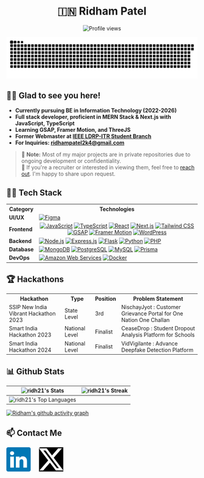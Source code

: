 <h1 align="center">🇮🇳 Ridham Patel</h1>
<p align="center">
  <img src="https://komarev.com/ghpvc/?username=ridh21&style=flat-square&color=blue" alt="Profile views"/>
</p>

<div align="center">
  
![snake gif](https://github.com/ridh21/ridh21/blob/output/github-snake-dark.svg)

</div>

## 👋🏻 Glad to see you here!

<p>
  <ul>
    <li><strong>Currently pursuing BE in Information Technology (2022-2026)</strong></li>
    <li><strong>Full stack developer, proficient in MERN Stack & Next.js with JavaScript, TypeScript</strong></li>
    <li><strong>Learning GSAP, Framer Motion, and ThreeJS</strong></li>
    <li><strong>Former Webmaster at <a href="https://ieee-ldrpitr-sb.vercel.app/">IEEE LDRP-ITR Student Branch</a></strong></li>
    <li><strong>For Inquiries: <a href="mailto:ridhampatel2k4@gmail.com">ridhampatel2k4@gmail.com</a></strong></li>
  </ul>
</p>

> 🚨 **Note:** Most of my major projects are in private repositories due to ongoing development or confidentiality.  
> 📩 If you're a recruiter or interested in viewing them, feel free to [reach out](mailto:ridhampatel2k4@gmail.com). I'm happy to share upon request.

## 👨‍💻 Tech Stack


<table>
  <tr>
    <th>Category</th>
    <th>Technologies</th>
  </tr>
  <tr>
    <td><strong>UI/UX</strong></td>
    <td align="">
      <a href="https://www.figma.com/"><img src="https://img.shields.io/badge/-Figma-000000?style=flat&logo=figma" alt="Figma"></a>
<!--       <a href="https://www.canva.com/"><img src="https://img.shields.io/badge/-Canva-000000?style=flat&logo=canva" alt="Canva"></a> -->
    </td>
  </tr>
  <tr>
    <td><strong>Frontend</strong></td>
    <td align="center">
      <a href="https://developer.mozilla.org/en-US/docs/Web/JavaScript"><img src="https://img.shields.io/badge/-JavaScript-000000?style=flat&logo=javascript" alt="JavaScript"></a>
      <a href="https://www.typescriptlang.org/"><img src="https://img.shields.io/badge/-TypeScript-000000?style=flat&logo=typescript" alt="TypeScript"></a>
      <a href="https://reactjs.org/"><img src="https://img.shields.io/badge/-React-000000?style=flat&logo=react" alt="React"></a>
      <a href="https://nextjs.org/"><img src="https://img.shields.io/badge/-Next.js-000000?style=flat&logo=next.js" alt="Next.js"></a>
      <a href="https://tailwindcss.com/"><img src="https://img.shields.io/badge/-Tailwind CSS-000000?style=flat&logo=tailwind-css" alt="Tailwind CSS"></a>
      <a href="https://greensock.com/gsap/"><img src="https://img.shields.io/badge/-GSAP-000000?style=flat&logo=greensock" alt="GSAP"></a>
      <a href="https://www.framer.com/motion/"><img src="https://img.shields.io/badge/-Framer%20Motion-000000?style=flat&logo=framer" alt="Framer Motion"></a>
      <a href="#"><img src="https://img.shields.io/badge/-WordPress-000000?style=flat&logo=wordpress" alt="WordPress"></a>
    </td>
  </tr>
  <tr>
    <td><strong>Backend</strong></td>
    <td align="">
      <a href="https://nodejs.org/"><img src="https://img.shields.io/badge/-Node.js-000000?style=flat&logo=node.js" alt="Node.js"></a>
      <a href="https://expressjs.com/"><img src="https://img.shields.io/badge/-Express.js-000000?style=flat&logo=express" alt="Express.js"></a>
      <a href="https://flask.palletsprojects.com/"><img src="https://img.shields.io/badge/-Flask-000000?style=flat&logo=flask" alt="Flask"></a>
      <a href="https://www.python.org/"><img src="https://img.shields.io/badge/-Python-000000?style=flat&logo=python" alt="Python"></a>
      <a href="#"><img src="https://img.shields.io/badge/-PHP-000000?style=flat&logo=php" alt="PHP"></a>
    </td>
  </tr>
  <tr>
    <td><strong>Database</strong></td>
    <td align="">
      <a href="https://www.mongodb.com/"><img src="https://img.shields.io/badge/-MongoDB-000000?style=flat&logo=mongodb" alt="MongoDB"></a>
      <a href="https://www.postgresql.org/"><img src="https://img.shields.io/badge/-PostgreSQL-000000?style=flat&logo=postgresql" alt="PostgreSQL"></a>
      <a href="https://www.mysql.com/"><img src="https://img.shields.io/badge/-MySQL-000000?style=flat&logo=mysql" alt="MySQL"></a>
      <a href="https://www.prisma.io/"><img src="https://img.shields.io/badge/-Prisma-000000?style=flat&logo=prisma" alt="Prisma"></a>
    </td>
  </tr>
  <tr>
    <td><strong>DevOps</strong></td>
    <td align="">
      <a href="https://aws.amazon.com/"><img src="https://img.shields.io/badge/-AWS-232F3E?style=flat&logo=amazonwebservices" alt="Amazon Web Services"></a>
      <a href="https://www.docker.com/"><img src="https://img.shields.io/badge/-Docker-000000?style=flat&logo=docker" alt="Docker"></a>
    </td>
  </tr>
</table>

## 🏆 Hackathons

<table>
  <tr>
    <th>Hackathon</th>
    <th>Type</th>
    <th>Position</th>
    <th>Problem Statement</th>
  </tr>
  <tr>
    <td>SSIP New India Vibrant Hackathon 2023</td>
    <td>State Level</td>
    <td>3rd</td>
    <td>NischayJyot : Customer Grievance Portal for One Nation One Challan</td>
  </tr>
  <tr>
    <td>Smart India Hackathon 2023</td>
    <td>National Level</td>
    <td>Finalist</td>
    <td>CeaseDrop : Student Dropout Analysis Platform for Schools</td>
  </tr>
  <tr>
    <td>Smart India Hackathon 2024</td>
    <td>National Level</td>
    <td>Finalist</td>
    <td>VidVigilante : Advance Deepfake Detection Platform</td>
  </tr>
</table>



## 📊 Github Stats



| ![ridh21's Stats](https://github-readme-stats.vercel.app/api?username=ridh21&theme=tokyonight&show_icons=true&hide_border=false&count_private=true) | ![ridh21's Streak](https://github-readme-streak-stats.herokuapp.com/?user=ridh21&theme=tokyonight&hide_border=false) |
| ------------------------------------------------------------ | ------------------------------------------------------------ |
| ![ridh21's Top Languages](https://github-readme-stats.vercel.app/api/top-langs/?username=ridh21&theme=tokyonight&show_icons=true&hide_border=false&layout=compact) |                                                              |                 |



 [![Ridham's github activity graph](https://github-readme-activity-graph.vercel.app/graph?username=ridh21&bg_color=0d1117&color=58a6ff&line=1f6feb&point=79c0ff&area=true&hide_border=true)](https://github.com/ashutosh00710/github-readme-activity-graph) 



## 📫 Contact Me

<p align="left"">

[![LinkedIn](https://raw.githubusercontent.com/CLorant/readme-social-icons/main/large/filled/linkedin.svg)](https://www.linkedin.com/in/ridhampatel2k4)
  &emsp;
[![X](https://raw.githubusercontent.com/CLorant/readme-social-icons/main/large/filled/twitter-x.svg)](https://www.x.com/ridhampatel2k4)

</p>




